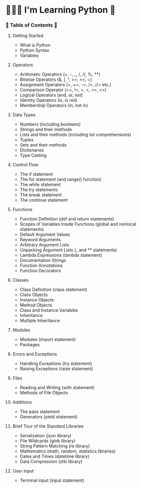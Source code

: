 # 👨🏻‍💻 I'm Learning Python 🐍

### 🔆 Table of Contents 📝

1. Getting Started
   - What is Python
   - Python Syntax
   - Variables
2. Operators
   - Arithmetic Operators (+, -, \_, /, //, %, \*\*)
   - Bitwise Operators (&, |, ^, >>, <<, ~)
   - Assignment Operators (=, +=, -=, /=, //= etc.)
   - Comparison Operator (==, !=, >, <, >=, <=)
   - Logical Operators (and, or, not)
   - Identity Operators (is, is not)
   - Membership Operators (in, not in)
3. Data Types
   - Numbers (including booleans)
   - Strings and their methods
   - Lists and their methods (including list comprehensions)
   - Tuples
   - Sets and their methods
   - Dictionaries
   - Type Casting
4. Control Flow
   - The if statement
   - The for statement (and range() function)
   - The while statement
   - The try statements
   - The break statement
   - The continue statement
5. Functions
   - Function Definition (def and return statements)
   - Scopes of Variables Inside Functions (global and nonlocal statements)
   - Default Argument Values
   - Keyword Arguments
   - Arbitrary Argument Lists
   - Unpacking Argument Lists (\_ and \*\* statements)
   - Lambda Expressions (lambda statement)
   - Documentation Strings
   - Function Annotations
   - Function Decorators
6. Classes
   - Class Definition (class statement)
   - Class Objects
   - Instance Objects
   - Method Objects
   - Class and Instance Variables
   - Inheritance
   - Multiple Inheritance
7. Modules
   - Modules (import statement)
   - Packages
8. Errors and Exceptions
   - Handling Exceptions (try statement)
   - Raising Exceptions (raise statement)
9. Files
   - Reading and Writing (with statement)
   - Methods of File Objects
10. Additions

    - The pass statement
    - Generators (yield statement)

11. Brief Tour of the Standard Libraries

    - Serialization (json library)
    - File Wildcards (glob library)
    - String Pattern Matching (re library)
    - Mathematics (math, random, statistics libraries)
    - Dates and Times (datetime library)
    - Data Compression (zlib library)

12. User input
    - Terminal input (input statement)
